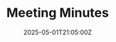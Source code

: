---
title: Meeting Minutes
linkTitle: Meeting Minutes
date: '2025-05-01T21:05:00Z'
weight: 1
description: No content
draft: false
ref: meeting-minutes
---